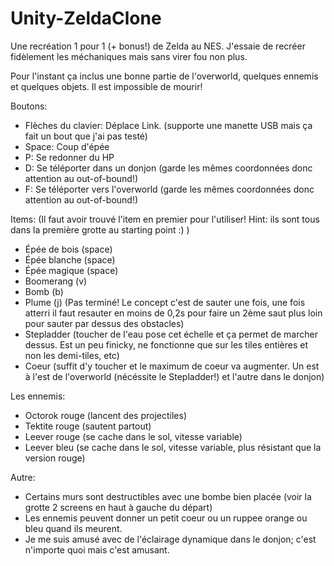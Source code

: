 # Unity-ZeldaClone

Une recréation 1 pour 1 (+ bonus!) de Zelda au NES. J'essaie de recréer fidèlement les méchaniques mais sans virer fou non plus. 

Pour l'instant ça inclus une bonne partie de l'overworld, quelques ennemis et quelques objets. Il est impossible de mourir!

Boutons: 
- Flèches du clavier: Déplace Link. (supporte une manette USB mais ça fait un bout que j'ai pas testé)
- Space: Coup d'épée
- P: Se redonner du HP
- D: Se téléporter dans un donjon (garde les mêmes coordonnées donc attention au out-of-bound!)
- F: Se téléporter vers l'overworld (garde les mêmes coordonnées donc attention au out-of-bound!)

Items: (Il faut avoir trouvé l'item en premier pour l'utiliser! Hint: ils sont tous dans la première grotte au starting point :) )
- Épée de bois (space)
- Épée blanche (space)
- Épée magique (space)
- Boomerang (v)
- Bomb (b)
- Plume (j) (Pas terminé! Le concept c'est de sauter une fois, une fois atterri il faut resauter en moins de 0,2s pour faire un 2ème saut plus loin pour sauter par dessus des obstacles)
- Stepladder (toucher de l'eau pose cet échelle et ça permet de marcher dessus. Est un peu finicky, ne fonctionne que sur les tiles entières et non les demi-tiles, etc)
- Coeur (suffit d'y toucher et le maximum de coeur va augmenter. Un est à l'est de l'overworld (nécéssite le Stepladder!) et l'autre dans le donjon)

Les ennemis:
- Octorok rouge (lancent des projectiles)
- Tektite rouge (sautent partout)
- Leever rouge (se cache dans le sol, vitesse variable)
- Leever bleu  (se cache dans le sol, vitesse variable, plus résistant que la version rouge)

Autre:
- Certains murs sont destructibles avec une bombe bien placée (voir la grotte 2 screens en haut à gauche du départ)
- Les ennemis peuvent donner un petit coeur ou un ruppee orange ou bleu quand ils meurent.
- Je me suis amusé avec de l'éclairage dynamique dans le donjon; c'est n'importe quoi mais c'est amusant.

